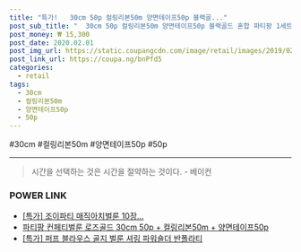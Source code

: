 ```yaml
--- 
title: "특가!   30cm 50p 컬링리본50m 양면테이프50p 블랙골..." 
post_sub_title: "  30cm 50p 컬링리본50m 양면테이프50p 블랙골드 혼합 파티팡 1세트 색상 컨페티벌룬" 
post_money: ₩ 15,300 
post_date: 2020.02.01 
post_img_url: https://static.coupangcdn.com/image/retail/images/2019/02/18/11/4/84be4403-7087-4007-8bed-65ba2e10967c.jpg 
post_link_url: https://coupa.ng/bnPfd5 
categories: 
  - retail 
tags: 
  - 30cm 
  - 컬링리본50m 
  - 양면테이프50p 
  - 50p 
--- 
```

  #30cm #컬링리본50m #양면테이프50p #50p 
<hr> 

> 시간을 선택하는 것은 시간을 절약하는 것이다. - 베이컨 


### POWER LINK

* <a href="https://blog.naver.com/an0733/221792702338" target="_blank">[특가] 조이파티 매직아치벌룬 10장...</a>
* <a href="https://blog.naver.com/fasyy4321/221792585347" target="_blank">파티팡 컨페티벌룬 로즈골드 30cm 50p + 컬링리본50m + 양면테이프50p</a>
* <a href="https://blog.naver.com/sakai111/221790822224" target="_blank">[특가] 퍼프 블라우스 골지 벌룬 셔링 파워숄더 반폴라티</a>
